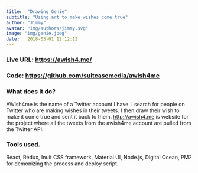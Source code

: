 ```yaml
---
title:  "Drawing Genie"
subtitle: "Using art to make wishes come true"
author: "Jimmy"
avatar: "img/authors/jimmy.svg"
image: "img/genie.jpeg"
date:   2018-03-01 12:12:12
---
```


### Live URL: <a  target="_blank" href="https://awish4.me/">https://awish4.me/</a> 

### Code: <a href="https://github.com/suitcasemedia/awish4me">https://github.com/suitcasemedia/awish4me</a>


### What does it do?
AWish4me is the name of a Twitter account I have. I search for people on Twitter who are making wishes in their tweets. I then draw their wish to make it come true and sent it back to them. http://awish4.me is website for the project where all the tweets from the awish4me account are pulled from the Twitter API.

### Tools used.

React, Redux, Inuit CSS framework, Material UI, Node.js, Digital Ocean, PM2 for demonizing the process and deploy script.